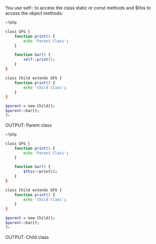 You use self:: to access the class static or const methods and $this to access the object methods:

```sh
<?php

class GFG {
	function print() {
		echo 'Parent Class';
	}

	function bar() {
		self::print();
	}
}

class Child extends GFG {
	function print() {
		echo 'Child Class';
	}
}

$parent = new Child();
$parent->bar();
?>
```
OUTPUT: Parent class

```sh
<?php

class GFG {
	function print() {
		echo 'Parent Class';
	}

	function bar() {
		$this->print();
	}
}

class Child extends GFG {
	function print() {
		echo 'Child Class';
	}
}

$parent = new Child();
$parent->bar();
?>
```
OUTPUT: Child class